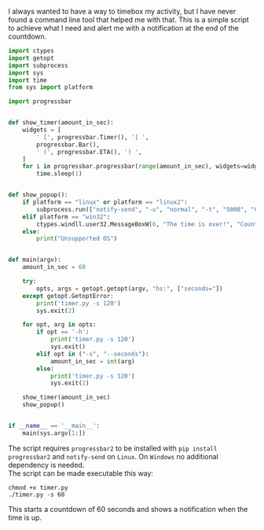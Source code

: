 I always wanted to have a way to timebox my activity, but I have never found a command line tool that helped me with that. This is a simple script to achieve what I need and alert me with a notification at the end of the countdown.


```python
import ctypes
import getopt
import subprocess
import sys
import time
from sys import platform

import progressbar


def show_timer(amount_in_sec):
    widgets = [
        ' [', progressbar.Timer(), '] ',
        progressbar.Bar(),
        ' (', progressbar.ETA(), ') ',
    ]
    for i in progressbar.progressbar(range(amount_in_sec), widgets=widgets):
        time.sleep(1)


def show_popup():
    if platform == "linux" or platform == "linux2":
        subprocess.run(["notify-send", "-u", "normal", "-t", "5000", "Countdown", "The time is over!"], check=True)
    elif platform == "win32":
        ctypes.windll.user32.MessageBoxW(0, "The time is over!", "Countdown", 1)
    else:
        print("Unsupported OS")


def main(argv):
    amount_in_sec = 60

    try:
        opts, args = getopt.getopt(argv, "hs:", ["seconds="])
    except getopt.GetoptError:
        print('timer.py -s 120')
        sys.exit(2)

    for opt, arg in opts:
        if opt == '-h':
            print('timer.py -s 120')
            sys.exit()
        elif opt in ("-s", "--seconds"):
            amount_in_sec = int(arg)
        else:
            print('timer.py -s 120')
            sys.exit(2)

    show_timer(amount_in_sec)
    show_popup()


if __name__ == '__main__':
    main(sys.argv[1:])

```

The script requires `progressbar2` to be installed with `pip install progressbar2` and `notify-send` on `Linux`. On `Windows` no additional dependency is needed.  
The script can be made executable this way:

```shell
chmod +x timer.py
./timer.py -s 60
```

This starts a countdown of 60 seconds and shows a notification when the time is up.
